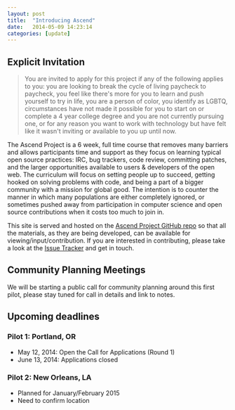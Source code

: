 ```yaml
---
layout: post
title:  "Introducing Ascend"
date:   2014-05-09 14:23:14
categories: [update]
---
```


## Explicit Invitation

> You are invited to apply for this project if any of the following applies to you: you are looking to break the cycle of living paycheck to paycheck, you feel like there's more for you to learn and push yourself to try in life, you are a person of color, you identify as LGBTQ, circumstances have not made it possible for you to start on or complete a 4 year college degree and you are not currently pursuing one, or for any reason you want to work with technology but have felt like it wasn't inviting or available to you up until now.

The Ascend Project is a 6 week, full time course that removes many barriers and allows participants time and support as they focus on learning typical open source practices: IRC, bug trackers, code review, committing patches, and the larger opportunities available to users & developers of the open web. The curriculum will focus on setting people up to succeed, getting hooked on solving problems with code, and being a part of a bigger community with a mission for global good. The intention is to counter the manner in which many populations are either completely ignored, or sometimes pushed away from participation in computer science and open source contributions when it costs too much to join in.

This site is served and hosted on the [Ascend Project GitHub repo][ascend-gh] so that all the materials, as they are being developed, can be available for viewing/input/contribution.  If you are interested in contributing, please take a look at the [Issue Tracker][ascend-issues] and get in touch.

## Community Planning Meetings

We will be starting a public call for community planning around this first pilot, please stay tuned for call in details and link to notes.

## Upcoming deadlines

### Pilot 1: Portland, OR
* May 12, 2014: Open the Call for Applications (Round 1)
* June 13, 2014: Applications closed


### Pilot 2: New Orleans, LA
* Planned for January/February 2015
* Need to confirm location

[ascend-gh]: https://github.com/mozilla/ascendproject
[ascend-issues]: https://github.com/mozilla/ascendproject/issues
